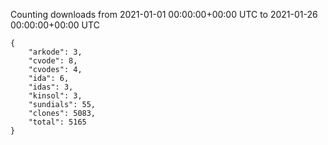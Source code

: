 
Counting downloads from 2021-01-01 00:00:00+00:00 UTC to 2021-01-26 00:00:00+00:00 UTC

```
{
    "arkode": 3,
    "cvode": 8,
    "cvodes": 4,
    "ida": 6,
    "idas": 3,
    "kinsol": 3,
    "sundials": 55,
    "clones": 5083,
    "total": 5165
}
```
